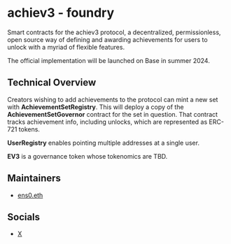 # achiev3 - foundry

Smart contracts for the achiev3 protocol, a decentralized, permissionless, open source way of defining and awarding achievements for users to unlock with a myriad of flexible features.

The official implementation will be launched on Base in summer 2024.

## Technical Overview

Creators wishing to add achievements to the protocol can mint a new set with **AchievementSetRegistry**. This will deploy a copy of the **AchievementSetGovernor** contract for the set in question. That contract tracks achievement info, including unlocks, which are represented as ERC-721 tokens.

**UserRegistry** enables pointing multiple addresses at a single user.

**EV3** is a governance token whose tokenomics are TBD.

## Maintainers

* [ens0.eth](https://github.com/existentialenso)

## Socials

* [X](https://x.com/achiev3protocol)
